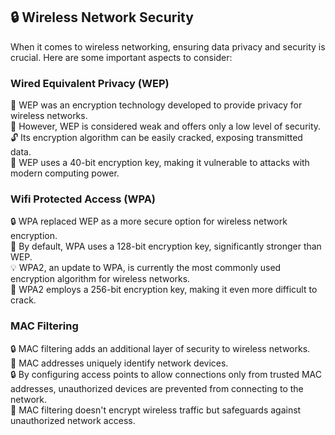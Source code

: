 ## 🔒 Wireless Network Security

When it comes to wireless networking, ensuring data privacy and security is crucial. Here are some important aspects to consider:

### Wired Equivalent Privacy (WEP)
🔐 WEP was an encryption technology developed to provide privacy for wireless networks.  
📡 However, WEP is considered weak and offers only a low level of security.  
🔓 Its encryption algorithm can be easily cracked, exposing transmitted data.  
🔑 WEP uses a 40-bit encryption key, making it vulnerable to attacks with modern computing power.

### Wifi Protected Access (WPA)
🔒 WPA replaced WEP as a more secure option for wireless network encryption.  
🔐 By default, WPA uses a 128-bit encryption key, significantly stronger than WEP.  
💡 WPA2, an update to WPA, is currently the most commonly used encryption algorithm for wireless networks.  
🔑 WPA2 employs a 256-bit encryption key, making it even more difficult to crack.

### MAC Filtering
🔒 MAC filtering adds an additional layer of security to wireless networks.  
📱 MAC addresses uniquely identify network devices.  
🔒 By configuring access points to allow connections only from trusted MAC addresses, unauthorized devices are prevented from connecting to the network.  
🔐 MAC filtering doesn't encrypt wireless traffic but safeguards against unauthorized network access.
